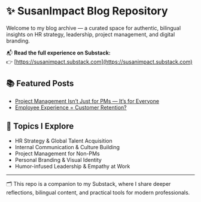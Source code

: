 # ✨ SusanImpact Blog Repository

Welcome to my blog archive — a curated space for authentic, bilingual insights on HR strategy, leadership, project management, and digital branding.

📬 **Read the full experience on Substack:**  
👉 [https://susanimpact.substack.com](https://susanimpact.substack.com)

## 📚 Featured Posts

- [Project Management Isn’t Just for PMs — It’s for Everyone](**https://open.substack.com/pub/susanimpact/p/project-management-isnt-just-for?utm_campaign=post&utm_medium=web**)  
- [Employee Experience = Customer Retention?](**https://open.substack.com/pub/susanimpact/p/employee-experience-customer-retention?r=6cyiix&utm_campaign=post&utm_medium=web**)

## 🧩 Topics I Explore

- HR Strategy & Global Talent Acquisition  
- Internal Communication & Culture Building  
- Project Management for Non-PMs  
- Personal Branding & Visual Identity  
- Humor-infused Leadership & Empathy at Work

---

🗂️ This repo is a companion to my Substack, where I share deeper reflections, bilingual content, and practical tools for modern professionals.

